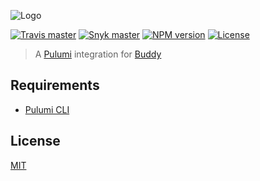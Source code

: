![Logo](../../logo.svg)

[![Travis master](https://img.shields.io/travis/neoskop/pulumi-buddy/master.svg)](https://travis-ci.org/neoskop/pulumi-buddy)
[![Snyk master](https://snyk.io/test/github/neoskop/pulumi-buddy/master/badge.svg)](https://snyk.io/test/github/neoskop/pulumi-buddy/master)
[![NPM version](https://badge.fury.io/js/%40neoskop%2Fpulumi-buddy-plugin.svg)](https://npmjs.com/package/@neoskop/pulumi-buddy-plugin)
[![License](https://img.shields.io/npm/l/%40neoskop%2Fpulumi-buddy-plugin.svg)](https://github.com/neoskop/pulumi-buddy/blob/master/LICENSE)

> A [Pulumi](https://www.pulumi.com/) integration for [Buddy](https://buddy.works/)
> 
## Requirements

 - [Pulumi CLI](https://www.pulumi.com/docs/get-started/install/)

## License

[MIT](../../LICENSE)
